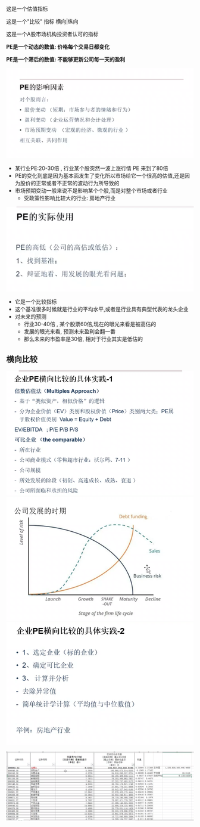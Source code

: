 这是一个估值指标

这是一个"比较" 指标   横向|纵向

这是一个A股市场机构投资者认可的指标

**PE是一个动态的数值: 价格每个交易日都变化**

**PE是一个滞后的数值: 不能够更新公司每一天的盈利**



![image-20200411195930268](市盈率2.assets/image-20200411195930268.png)

- 某行业PE:20-30倍 , 行业某个股突然一波上涨行情 PE 来到了80倍
- PE的变化到底是因为基本面发生了变化所以市场给它一个很高的估值,还是因为股价的正常或者不正常的波动行为所导致的
- 市场预期变动一般来说不是影响某个个股,而是对整个市场或者行业
  - 受政策性影响比较大的行业: 房地产行业


![image-20200411200842209](市盈率2.assets/image-20200411200842209.png)

- 它是一个比较指标
- 这个基准很多时候就是行业的平均水平,或者是行业具有典型代表的龙头企业
- 对未来的预测
  - 行业30-40倍 , 某个股票60倍,现在的眼光来看是被高估的
  - 发展的眼光来看, 预测未来盈利会翻一番
  - 那么未来的市盈率是30倍, 相对于行业其实是低估的



## 横向比较

<img src="市盈率2.assets/image-20200411202637271.png" alt="image-20200411202637271" style="zoom:67%;" />

<img src="市盈率2.assets/image-20200411203143464.png" alt="image-20200411203143464" style="zoom:67%;" />

<img src="市盈率2.assets/image-20200411203224448.png" alt="image-20200411203224448" style="zoom: 80%;" />

![image-20200411205032440](市盈率2.assets/image-20200411205032440.png)